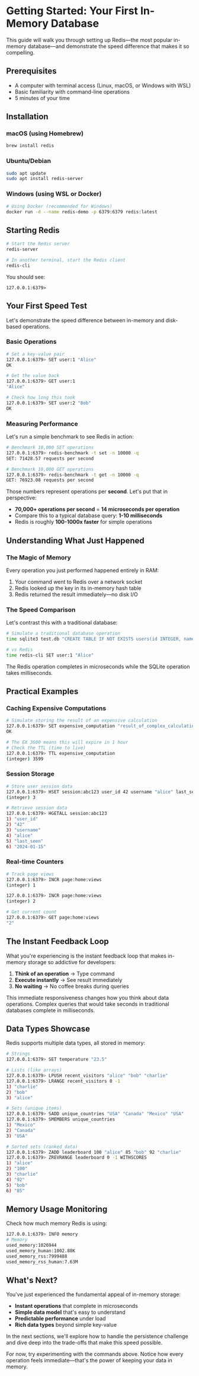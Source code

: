 # Getting Started: Your First In-Memory Database

This guide will walk you through setting up Redis—the most popular in-memory database—and demonstrate the speed difference that makes it so compelling.

## Prerequisites

- A computer with terminal access (Linux, macOS, or Windows with WSL)
- Basic familiarity with command-line operations
- 5 minutes of your time

## Installation

### macOS (using Homebrew)
```bash
brew install redis
```

### Ubuntu/Debian
```bash
sudo apt update
sudo apt install redis-server
```

### Windows (using WSL or Docker)
```bash
# Using Docker (recommended for Windows)
docker run -d --name redis-demo -p 6379:6379 redis:latest
```

## Starting Redis

```bash
# Start the Redis server
redis-server

# In another terminal, start the Redis client
redis-cli
```

You should see:
```
127.0.0.1:6379>
```

## Your First Speed Test

Let's demonstrate the speed difference between in-memory and disk-based operations.

### Basic Operations
```bash
# Set a key-value pair
127.0.0.1:6379> SET user:1 "Alice"
OK

# Get the value back
127.0.0.1:6379> GET user:1
"Alice"

# Check how long this took
127.0.0.1:6379> SET user:2 "Bob"
OK
```

### Measuring Performance

Let's run a simple benchmark to see Redis in action:

```bash
# Benchmark 10,000 SET operations
127.0.0.1:6379> redis-benchmark -t set -n 10000 -q
SET: 71428.57 requests per second

# Benchmark 10,000 GET operations  
127.0.0.1:6379> redis-benchmark -t get -n 10000 -q
GET: 76923.08 requests per second
```

Those numbers represent operations per **second**. Let's put that in perspective:
- **70,000+ operations per second** = **14 microseconds per operation**
- Compare this to a typical database query: **1-10 milliseconds**
- Redis is roughly **100-1000x faster** for simple operations

## Understanding What Just Happened

### The Magic of Memory
Every operation you just performed happened entirely in RAM:
1. Your command went to Redis over a network socket
2. Redis looked up the key in its in-memory hash table
3. Redis returned the result immediately—no disk I/O

### The Speed Comparison
Let's contrast this with a traditional database:

```bash
# Simulate a traditional database operation
time sqlite3 test.db "CREATE TABLE IF NOT EXISTS users(id INTEGER, name TEXT); INSERT INTO users VALUES(1, 'Alice');"

# vs Redis
time redis-cli SET user:1 "Alice"
```

The Redis operation completes in microseconds while the SQLite operation takes milliseconds.

## Practical Examples

### Caching Expensive Computations
```bash
# Simulate storing the result of an expensive calculation
127.0.0.1:6379> SET expensive_computation "result_of_complex_calculation" EX 3600
OK

# The EX 3600 means this will expire in 1 hour
# Check the TTL (time to live)
127.0.0.1:6379> TTL expensive_computation
(integer) 3599
```

### Session Storage
```bash
# Store user session data
127.0.0.1:6379> HSET session:abc123 user_id 42 username "alice" last_seen "2024-01-15"
(integer) 3

# Retrieve session data
127.0.0.1:6379> HGETALL session:abc123
1) "user_id"
2) "42"
3) "username"
4) "alice"
5) "last_seen"
6) "2024-01-15"
```

### Real-time Counters
```bash
# Track page views
127.0.0.1:6379> INCR page:home:views
(integer) 1

127.0.0.1:6379> INCR page:home:views
(integer) 2

# Get current count
127.0.0.1:6379> GET page:home:views
"2"
```

## The Instant Feedback Loop

What you're experiencing is the instant feedback loop that makes in-memory storage so addictive for developers:

1. **Think of an operation** → Type command
2. **Execute instantly** → See result immediately  
3. **No waiting** → No coffee breaks during queries

This immediate responsiveness changes how you think about data operations. Complex queries that would take seconds in traditional databases complete in milliseconds.

## Data Types Showcase

Redis supports multiple data types, all stored in memory:

```bash
# Strings
127.0.0.1:6379> SET temperature "23.5"

# Lists (like arrays)
127.0.0.1:6379> LPUSH recent_visitors "alice" "bob" "charlie"
127.0.0.1:6379> LRANGE recent_visitors 0 -1
1) "charlie"
2) "bob" 
3) "alice"

# Sets (unique items)
127.0.0.1:6379> SADD unique_countries "USA" "Canada" "Mexico" "USA"
127.0.0.1:6379> SMEMBERS unique_countries
1) "Mexico"
2) "Canada"
3) "USA"

# Sorted sets (ranked data)
127.0.0.1:6379> ZADD leaderboard 100 "alice" 85 "bob" 92 "charlie"
127.0.0.1:6379> ZREVRANGE leaderboard 0 -1 WITHSCORES
1) "alice"
2) "100"
3) "charlie"  
4) "92"
5) "bob"
6) "85"
```

## Memory Usage Monitoring

Check how much memory Redis is using:

```bash
127.0.0.1:6379> INFO memory
# Memory
used_memory:1026944
used_memory_human:1002.88K
used_memory_rss:7999488
used_memory_rss_human:7.63M
```

## What's Next?

You've just experienced the fundamental appeal of in-memory storage:
- **Instant operations** that complete in microseconds
- **Simple data model** that's easy to understand  
- **Predictable performance** under load
- **Rich data types** beyond simple key-value

In the next sections, we'll explore how to handle the persistence challenge and dive deep into the trade-offs that make this speed possible.

For now, try experimenting with the commands above. Notice how every operation feels immediate—that's the power of keeping your data in memory.
